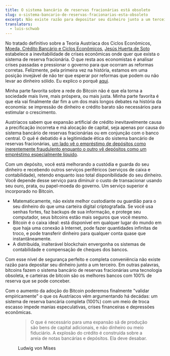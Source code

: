 ```yaml
---
title: O sistema bancário de reservas fracionárias está obsoleto
slug: o-sistema-bancario-de-reservas-fracionarias-esta-obsoleto
excerpt: Não existe razão para depositar seu dinheiro junto a um terceiro. O Bitcoin torna o sistema de reserva fracionária obsoleto.
translators:
  - luis-schwab
---
```


No tratado definitivo sobre a Teoria Austríaca dos Ciclos Econômicos, [Moeda, Crédito Bancário e Ciclos Econômicos](https://rothbardbrasil.com/wp-content/uploads/arquivos/moeda.pdf), [Jesús Huerta de Soto](http://www.jesushuertadesoto.com/) estabelece a inevitabilidade de crises econômicas onde quer que exista o sistema de reserva fracionária. O que resta aos economistas é analisar crises passadas e pressionar o governo para que ocorram as reformas corretas. Felizmente, pela primeira vez na história, estamos em uma posição invejável de não ter que esperar por reformas que podem ou não levar ao dinheiro sólido. Eu explico o porquê [aqui](/mempool/end-the-fed-hoard-bitcoins "End the Fed: Hoard Bitcoins").

Minha parte favorita sobre a rede do Bitcoin não é que ela torna a sociedade mais livre, mais próspera, ou mais justa. Minha parte favorita é que ela vai finalmente dar fim a um dos mais longos debates na história da economia: se impressão de dinheiro e crédito barato são necessários para estimular o crescimento.

Austríacos sabem que expansão artificial de crédito inevitavelmente causa a precificação incorreta e má alocação de capital, seja apenas por causa do sistema bancário de reservas fracionárias ou em conjunção com o banco central. O quê é debatido é a legitimidade ética do sistema bancário de reservas fracionárias, [um lado vê o empréstimo de depósitos como inerentemente fraudulento enquanto o outro vê depósitos como um empréstimo especialmente líquido](http://themisescircle.org/blog/2012/10/23/austrian-banking-showdown/ "Austrian Banking Showdown").

Com um depósito, você está melhorando a custódia e guarda do seu dinheiro e recebendo outros serviços periféricos (serviços de caixa e contabilidade), retendo enquanto isso total disponibilidade do seu dinheiro. Você depende desse serviço para diminuir o custo de transacionar usando seu ouro, prata, ou papel-moeda do governo. Um serviço superior é incorporado no Bitcoin.

- Matematicamente, não existe melhor custodiante ou guardião para o seu dinheiro do que uma carteira digital criptografada. Se você usa senhas fortes, faz backups de sua informação, e protege seu computador, seus bitcoins estão mais seguros que você mesmo.
- Bitcoin é o caixa ideal: está disponível em qualquer lugar do mundo em que haja uma conexão à Internet, pode fazer quantidades infinitas de troco, e pode transferir dinheiro para qualquer conta quase que instantâneamente.
- A distribuída, inalterável blockchain envergonha os sistemas de contabilidade e compensação de cheques dos bancos.

Com esse nível de segurança perfeito e completa conveniência não existe razão para depositar seu dinheiro junto a um terceiro. Em outras palavras, bitcoins fazem o sistema bancário de reservas fracionárias uma tecnologia obsoleta, e carteiras de bitcoin são os melhores bancos com 100% de reserva que se pode conceber.

Com o aumento da adoção do Bitcoin poderemos finalmente "validar empiricamente" o que os Austríacos vêm argumentando há decádas: um sistema de reserva bancária completa (100%) com um meio de troca escasso impede manias especulativas, crises financeiras e depressöes econômicas.

<figure>
  <blockquote>
    <p>O que é necessário para uma expansão sã de produção são bens de capital adicionais, e não dinheiro ou meio fiduciário. A explosão do crédito é construída sobre a areia de notas bancárias e depósitos. Ela deve desabar.<p>
  </blockquote>
  <figcaption>Ludwig von Mises</figcaption>
</figure>
